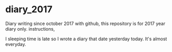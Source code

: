 # diary_2017

Diary writing since october 2017 with github, this repository is for 2017 year diary only.
instructions,

I sleeping time is late so I wrote a diary that date yesterday today. It's almost everyday.
